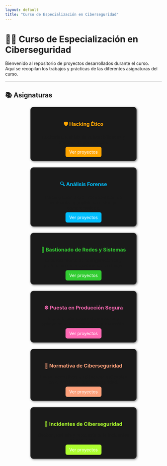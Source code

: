 ```yaml
---
layout: default
title: "Curso de Especialización en Ciberseguridad"
---
```


# 🧑‍💻 Curso de Especialización en Ciberseguridad

Bienvenido al repositorio de proyectos desarrollados durante el curso.  
Aquí se recopilan los trabajos y prácticas de las diferentes asignaturas del curso.

---

## 📚 Asignaturas

<div style="display: grid; grid-template-columns: repeat(auto-fit, minmax(280px, 1fr)); gap: 20px; justify-items: center; align-items: stretch;">

  <div style="border:1px solid #444;border-radius:10px;padding:20px;background:#1a1a1a;box-shadow:2px 2px 6px rgba(0,0,0,0.5);width:100%;max-width:300px;text-align:center;">
    <h3 style="color:#ffa500;">🛡️ Hacking Ético</h3>
    <p>Auditorías, análisis de vulnerabilidades y pruebas de penetración.</p>
    <a href="HE/" style="text-decoration:none;color:white;background:#ffa500;padding:8px 12px;border-radius:6px;">Ver proyectos</a>
  </div>

  <div style="border:1px solid #444;border-radius:10px;padding:20px;background:#1a1a1a;box-shadow:2px 2px 6px rgba(0,0,0,0.5);width:100%;max-width:300px;text-align:center;">
    <h3 style="color:#00bfff;">🔍 Análisis Forense</h3>
    <p>Investigación digital, recuperación de evidencias y análisis de sistemas comprometidos.</p>
    <a href="forense/" style="text-decoration:none;color:white;background:#00bfff;padding:8px 12px;border-radius:6px;">Ver proyectos</a>
  </div>

  <div style="border:1px solid #444;border-radius:10px;padding:20px;background:#1a1a1a;box-shadow:2px 2px 6px rgba(0,0,0,0.5);width:100%;max-width:300px;text-align:center;">
    <h3 style="color:#32cd32;">🧱 Bastionado de Redes y Sistemas</h3>
    <p>Endurecimiento de configuraciones y protección de infraestructuras críticas.</p>
    <a href="BRS/" style="text-decoration:none;color:white;background:#32cd32;padding:8px 12px;border-radius:6px;">Ver proyectos</a>
  </div>

  <div style="border:1px solid #444;border-radius:10px;padding:20px;background:#1a1a1a;box-shadow:2px 2px 6px rgba(0,0,0,0.5);width:100%;max-width:300px;text-align:center;">
    <h3 style="color:#ff69b4;">⚙️ Puesta en Producción Segura</h3>
    <p>Implantación segura de servicios y aplicaciones en entornos de producción.</p>
    <a href="produccion/" style="text-decoration:none;color:white;background:#ff69b4;padding:8px 12px;border-radius:6px;">Ver proyectos</a>
  </div>

  <div style="border:1px solid #444;border-radius:10px;padding:20px;background:#1a1a1a;box-shadow:2px 2px 6px rgba(0,0,0,0.5);width:100%;max-width:300px;text-align:center;">
    <h3 style="color:#ffa07a;">📜 Normativa de Ciberseguridad</h3>
    <p>Leyes, normativas y estándares aplicables en el ámbito de la ciberseguridad.</p>
    <a href="normativa/" style="text-decoration:none;color:white;background:#ffa07a;padding:8px 12px;border-radius:6px;">Ver proyectos</a>
  </div>

  <div style="border:1px solid #444;border-radius:10px;padding:20px;background:#1a1a1a;box-shadow:2px 2px 6px rgba(0,0,0,0.5);width:100%;max-width:300px;text-align:center;">
    <h3 style="color:#adff2f;">🚨 Incidentes de Ciberseguridad</h3>
    <p>Gestión, análisis y respuesta ante incidentes de seguridad.</p>
    <a href="incidentes/" style="text-decoration:none;color:white;background:#adff2f;padding:8px 12px;border-radius:6px;">Ver proyectos</a>
  </div>

</div>

